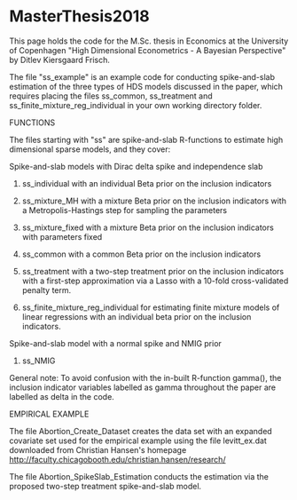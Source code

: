 # MasterThesis2018

This page holds the code for the M.Sc. thesis in Economics at the University of Copenhagen "High Dimensional 
Econometrics - A Bayesian Perspective" by Ditlev Kiersgaard Frisch.

The file "ss_example" is an example code for conducting spike-and-slab estimation of
the three types of HDS models discussed in the paper, which requires placing the files ss_common, ss_treatment and
ss_finite_mixture_reg_individual in your own working directory folder.


FUNCTIONS

The files starting with "ss" are spike-and-slab R-functions to estimate high dimensional sparse models, and they cover:

Spike-and-slab models with Dirac delta spike and independence slab
  1) ss_individual with an individual Beta prior on the inclusion indicators
  2) ss_mixture_MH with a mixture Beta prior on the inclusion indicators with a Metropolis-Hastings step for sampling the parameters
  3) ss_mixture_fixed with a mixture Beta prior on the inclusion indicators with parameters fixed
  4) ss_common with a common Beta prior on the inclusion indicators
  
  5) ss_treatment with a two-step treatment prior on the inclusion indicators with a first-step approximation via a Lasso          with a 10-fold cross-validated penalty term.
  
  6) ss_finite_mixture_reg_individual for estimating finite mixture models of linear regressions with an individual beta
  prior on the inclusion indicators.
  
Spike-and-slab model with a normal spike and NMIG prior
  1) ss_NMIG

       
General note: To avoid confusion with the in-built R-function gamma(), the inclusion indicator variables labelled as gamma throughout the paper are labelled as delta in the code.

EMPIRICAL EXAMPLE

The file Abortion_Create_Dataset creates the data set with an expanded covariate set used for the empirical example using the file levitt_ex.dat downloaded from Christian Hansen's homepage http://faculty.chicagobooth.edu/christian.hansen/research/

The file Abortion_SpikeSlab_Estimation conducts the estimation via the proposed two-step treatment spike-and-slab model.
